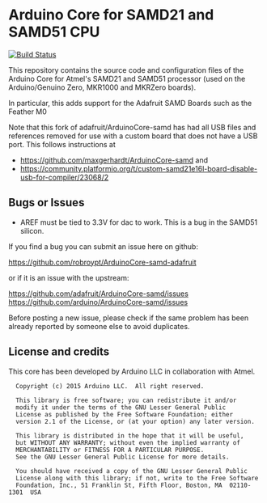 # Arduino Core for SAMD21 and SAMD51 CPU

[![Build Status](https://github.com/adafruit/ArduinoCore-samd/workflows/Build/badge.svg)](https://github.com/adafruit/ArduinoCore-samd/actions)

This repository contains the source code and configuration files of the Arduino Core
for Atmel's SAMD21 and SAMD51 processor (used on the Arduino/Genuino Zero, MKR1000 and MKRZero boards).

In particular, this adds support for the Adafruit SAMD Boards such as the Feather M0

Note that this fork of adafruit/ArduinoCore-samd has had all USB files and references removed for use with a
custom board that does not have a USB port. This follows instructions at 
 - https://github.com/maxgerhardt/ArduinoCore-samd and
 - https://community.platformio.org/t/custom-samd21e16l-board-disable-usb-for-compiler/23068/2

## Bugs or Issues

* AREF must be tied to 3.3V for dac to work. This is a bug in the SAMD51 silicon.

If you find a bug you can submit an issue here on github:

https://github.com/robroypt/ArduinoCore-samd-adafruit

or if it is an issue with the upstream:

https://github.com/adafruit/ArduinoCore-samd/issues
https://github.com/arduino/ArduinoCore-samd/issues

Before posting a new issue, please check if the same problem has been already reported by someone else
to avoid duplicates.

## License and credits

This core has been developed by Arduino LLC in collaboration with Atmel.

```
  Copyright (c) 2015 Arduino LLC.  All right reserved.

  This library is free software; you can redistribute it and/or
  modify it under the terms of the GNU Lesser General Public
  License as published by the Free Software Foundation; either
  version 2.1 of the License, or (at your option) any later version.

  This library is distributed in the hope that it will be useful,
  but WITHOUT ANY WARRANTY; without even the implied warranty of
  MERCHANTABILITY or FITNESS FOR A PARTICULAR PURPOSE.
  See the GNU Lesser General Public License for more details.

  You should have received a copy of the GNU Lesser General Public
  License along with this library; if not, write to the Free Software
  Foundation, Inc., 51 Franklin St, Fifth Floor, Boston, MA  02110-1301  USA
```
